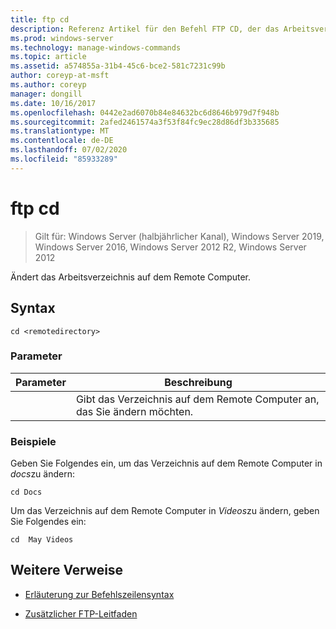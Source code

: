 ```yaml
---
title: ftp cd
description: Referenz Artikel für den Befehl FTP CD, der das Arbeitsverzeichnis auf dem Remote Computer ändert.
ms.prod: windows-server
ms.technology: manage-windows-commands
ms.topic: article
ms.assetid: a574855a-31b4-45c6-bce2-581c7231c99b
author: coreyp-at-msft
ms.author: coreyp
manager: dongill
ms.date: 10/16/2017
ms.openlocfilehash: 0442e2ad6070b84e84632bc6d8646b979d7f948b
ms.sourcegitcommit: 2afed2461574a3f53f84fc9ec28d86df3b335685
ms.translationtype: MT
ms.contentlocale: de-DE
ms.lasthandoff: 07/02/2020
ms.locfileid: "85933289"
---
```

# <a name="ftp-cd"></a>ftp cd

> Gilt für: Windows Server (halbjährlicher Kanal), Windows Server 2019, Windows Server 2016, Windows Server 2012 R2, Windows Server 2012

Ändert das Arbeitsverzeichnis auf dem Remote Computer.

## <a name="syntax"></a>Syntax

```
cd <remotedirectory>
```

### <a name="parameters"></a>Parameter

| Parameter | Beschreibung |
| --------- | ----------- |
| <remotedirectory> | Gibt das Verzeichnis auf dem Remote Computer an, das Sie ändern möchten. |

### <a name="examples"></a>Beispiele

Geben Sie Folgendes ein, um das Verzeichnis auf dem Remote Computer in *docs*zu ändern:

```
cd Docs
```

Um das Verzeichnis auf dem Remote Computer in *Videos*zu ändern, geben Sie Folgendes ein:

```
cd  May Videos
```

## <a name="additional-references"></a>Weitere Verweise

- [Erläuterung zur Befehlszeilensyntax](command-line-syntax-key.md)

- [Zusätzlicher FTP-Leitfaden](https://docs.microsoft.com/previous-versions/orphan-topics/ws.10/cc756013(v=ws.10))
